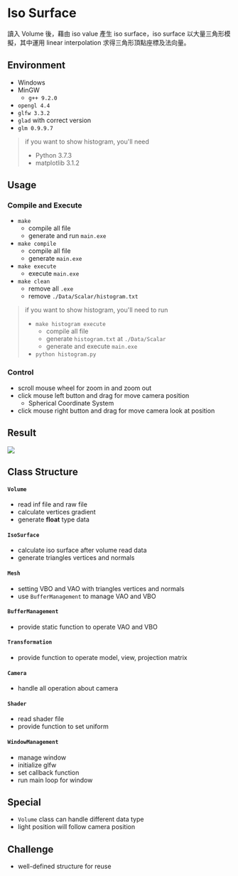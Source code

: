 # Iso Surface
讀入 Volume 後，藉由 iso value 產生 iso surface，iso surface 以大量三角形模擬，其中運用 linear interpolation 求得三角形頂點座標及法向量。

## Environment
* Windows
* MinGW
    * `g++ 9.2.0`
* `opengl 4.4`
* `glfw 3.3.2`
* `glad` with correct version
* `glm 0.9.9.7`

> if you want to show histogram, you'll need
> * Python 3.7.3
> * matplotlib 3.1.2

## Usage

### Compile and Execute
* `make`
    * compile all file
    * generate and run `main.exe`
* `make compile`
    * compile all file
    * generate `main.exe`
* `make execute`
    * execute `main.exe`
* `make clean`
    * remove all `.exe`
    * remove `./Data/Scalar/histogram.txt`

> if you want to show histogram, you'll need to run
> * `make histogram execute`
>     * compile all file
>     * generate `histogram.txt` at `./Data/Scalar`
>     * generate and execute `main.exe`
> * `python histogram.py`

### Control
* scroll mouse wheel for zoom in and zoom out
* click mouse left button and drag for move camera position
    * Spherical Coordinate System
* click mouse right button and drag for move camera look at position

## Result
![](https://i.imgur.com/Guj3nhk.png)

## Class Structure

#### `Volume`
* read inf file and raw file
* calculate vertices gradient
* generate **float** type data

#### `IsoSurface`
* calculate iso surface after volume read data
* generate triangles vertices and normals

#### `Mesh`
* setting VBO and VAO with triangles vertices and normals
* use `BufferManagement` to manage VAO and VBO

#### `BufferManagement`
* provide static function to operate VAO and VBO

#### `Transformation`
* provide function to operate model, view, projection matrix

#### `Camera`
* handle all operation about camera

#### `Shader`
* read shader file
* provide function to set uniform

#### `WindowManagement`
* manage window
* initialize glfw
* set callback function
* run main loop for window

## Special
* `Volume` class can handle different data type
* light position will follow camera position

## Challenge
* well-defined structure for reuse